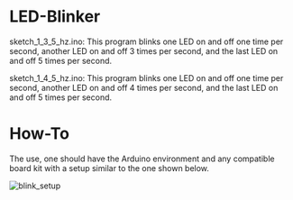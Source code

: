 # LED-Blinker
sketch_1_3_5_hz.ino: This program blinks one LED on and off one time per second, another LED on and off 3 times per second, and the last LED on and off 5 times per second.

sketch_1_4_5_hz.ino: This program blinks one LED on and off one time per second, another LED on and off 4 times per second, and the last LED on and off 5 times per second.

# How-To
The use, one should have the Arduino environment and any compatible board kit with a setup similar to the one shown below.

![blink_setup](https://user-images.githubusercontent.com/103550379/165169554-005050ec-50d4-46c3-9794-c551cf6ecbe5.JPG)
